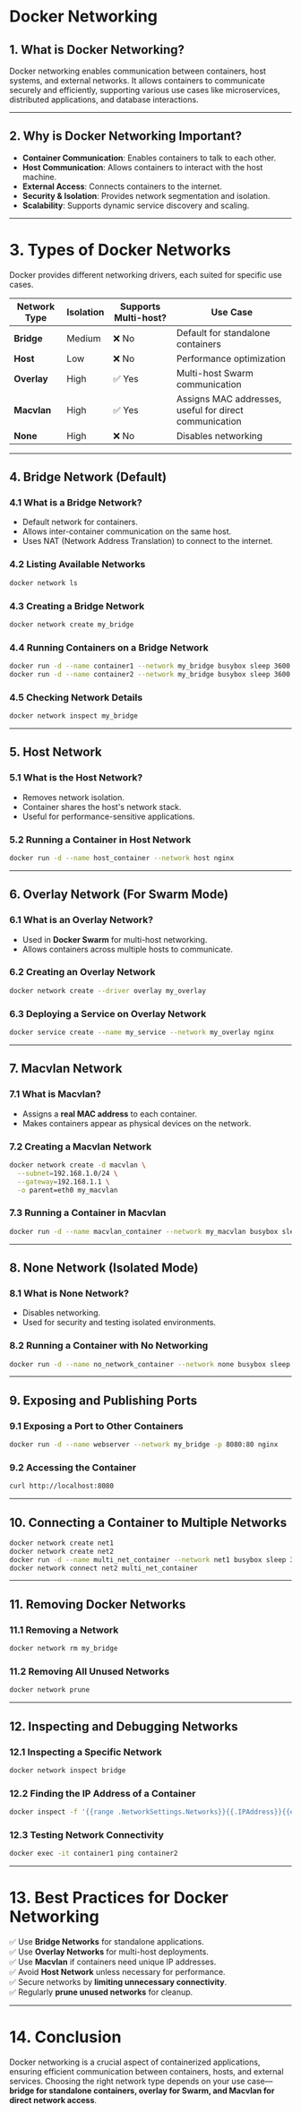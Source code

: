 # Docker Networking

## **1. What is Docker Networking?**
Docker networking enables communication between containers, host systems, and external networks. It allows containers to communicate securely and efficiently, supporting various use cases like microservices, distributed applications, and database interactions.

---

## **2. Why is Docker Networking Important?**
- **Container Communication**: Enables containers to talk to each other.
- **Host Communication**: Allows containers to interact with the host machine.
- **External Access**: Connects containers to the internet.
- **Security & Isolation**: Provides network segmentation and isolation.
- **Scalability**: Supports dynamic service discovery and scaling.

---

# **3. Types of Docker Networks**
Docker provides different networking drivers, each suited for specific use cases.

| Network Type | Isolation | Supports Multi-host? | Use Case |
|-------------|----------|----------------------|----------|
| **Bridge**  | Medium   | ❌ No  | Default for standalone containers |
| **Host**    | Low      | ❌ No  | Performance optimization |
| **Overlay** | High     | ✅ Yes | Multi-host Swarm communication |
| **Macvlan** | High     | ✅ Yes | Assigns MAC addresses, useful for direct communication |
| **None**    | High     | ❌ No  | Disables networking |

---

## **4. Bridge Network (Default)**
### **4.1 What is a Bridge Network?**
- Default network for containers.
- Allows inter-container communication on the same host.
- Uses NAT (Network Address Translation) to connect to the internet.

### **4.2 Listing Available Networks**
```bash
docker network ls
```

### **4.3 Creating a Bridge Network**
```bash
docker network create my_bridge
```

### **4.4 Running Containers on a Bridge Network**
```bash
docker run -d --name container1 --network my_bridge busybox sleep 3600
docker run -d --name container2 --network my_bridge busybox sleep 3600
```

### **4.5 Checking Network Details**
```bash
docker network inspect my_bridge
```

---

## **5. Host Network**
### **5.1 What is the Host Network?**
- Removes network isolation.
- Container shares the host's network stack.
- Useful for performance-sensitive applications.

### **5.2 Running a Container in Host Network**
```bash
docker run -d --name host_container --network host nginx
```

---

## **6. Overlay Network (For Swarm Mode)**
### **6.1 What is an Overlay Network?**
- Used in **Docker Swarm** for multi-host networking.
- Allows containers across multiple hosts to communicate.

### **6.2 Creating an Overlay Network**
```bash
docker network create --driver overlay my_overlay
```

### **6.3 Deploying a Service on Overlay Network**
```bash
docker service create --name my_service --network my_overlay nginx
```

---

## **7. Macvlan Network**
### **7.1 What is Macvlan?**
- Assigns a **real MAC address** to each container.
- Makes containers appear as physical devices on the network.

### **7.2 Creating a Macvlan Network**
```bash
docker network create -d macvlan \
  --subnet=192.168.1.0/24 \
  --gateway=192.168.1.1 \
  -o parent=eth0 my_macvlan
```

### **7.3 Running a Container in Macvlan**
```bash
docker run -d --name macvlan_container --network my_macvlan busybox sleep 3600
```

---

## **8. None Network (Isolated Mode)**
### **8.1 What is None Network?**
- Disables networking.
- Used for security and testing isolated environments.

### **8.2 Running a Container with No Networking**
```bash
docker run -d --name no_network_container --network none busybox sleep 3600
```

---

## **9. Exposing and Publishing Ports**
### **9.1 Exposing a Port to Other Containers**
```bash
docker run -d --name webserver --network my_bridge -p 8080:80 nginx
```

### **9.2 Accessing the Container**
```bash
curl http://localhost:8080
```

---

## **10. Connecting a Container to Multiple Networks**
```bash
docker network create net1
docker network create net2
docker run -d --name multi_net_container --network net1 busybox sleep 3600
docker network connect net2 multi_net_container
```

---

## **11. Removing Docker Networks**
### **11.1 Removing a Network**
```bash
docker network rm my_bridge
```

### **11.2 Removing All Unused Networks**
```bash
docker network prune
```

---

## **12. Inspecting and Debugging Networks**
### **12.1 Inspecting a Specific Network**
```bash
docker network inspect bridge
```

### **12.2 Finding the IP Address of a Container**
```bash
docker inspect -f '{{range .NetworkSettings.Networks}}{{.IPAddress}}{{end}}' container1
```

### **12.3 Testing Network Connectivity**
```bash
docker exec -it container1 ping container2
```

---

# **13. Best Practices for Docker Networking**
✅ Use **Bridge Networks** for standalone applications.  
✅ Use **Overlay Networks** for multi-host deployments.  
✅ Use **Macvlan** if containers need unique IP addresses.  
✅ Avoid **Host Network** unless necessary for performance.  
✅ Secure networks by **limiting unnecessary connectivity**.  
✅ Regularly **prune unused networks** for cleanup.  

---

# **14. Conclusion**
Docker networking is a crucial aspect of containerized applications, ensuring efficient communication between containers, hosts, and external services. Choosing the right network type depends on your use case—**bridge for standalone containers, overlay for Swarm, and Macvlan for direct network access**.
